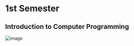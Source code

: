 # 1st Semester

## Introduction to Computer Programming

![image](https://github.com/Tan12d/Apps_Websites_Used_in_College/assets/100254217/c4c4dfea-0868-4889-af1f-7a21ea8452ab)
